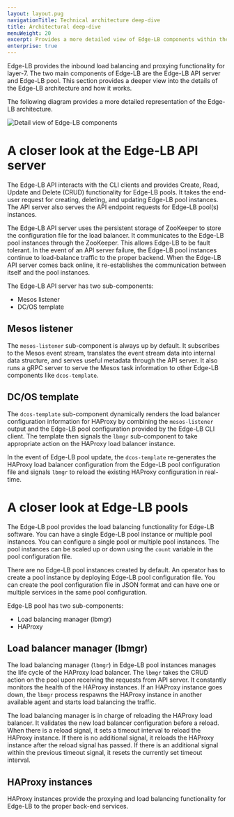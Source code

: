 ```yaml
---
layout: layout.pug
navigationTitle: Technical architecture deep-dive
title: Architectural deep-dive
menuWeight: 20
excerpt: Provides a more detailed view of Edge-LB components within the network topology for a cluster
enterprise: true
---
```


Edge-LB provides the inbound load balancing and proxying functionality for layer-7. The two main components of Edge-LB are the Edge-LB API server and Edge-LB pool. This section provides a deeper view into the details of the Edge-LB architecture and how it works. 

The following diagram provides a more detailed representation of the Edge-LB architecture.

<p>
<img src="/services/edge-lb/img/Edge-LB-4.png" alt="Detail view of Edge-LB components">
</p>

# A closer look at the Edge-LB API server
The Edge-LB API interacts with the CLI clients and provides Create, Read, Update and Delete (CRUD) functionality for Edge-LB pools. It takes the end-user request for creating, deleting, and updating Edge-LB pool instances. The API server also serves the API endpoint requests for Edge-LB pool(s) instances.

<!--## ZooKeeper communication-->
The Edge-LB API server uses the persistent storage of ZooKeeper to store the configuration file for the load balancer. It communicates to the Edge-LB pool instances through the ZooKeeper. This allows Edge-LB to be fault tolerant. In the event of an API server failure, the Edge-LB pool instances continue to load-balance traffic to the proper backend. When the Edge-LB API server comes back online, it re-establishes the communication between itself and the pool instances.

The Edge-LB API server has two sub-components:
- Mesos listener
- DC/OS template

## Mesos listener
The `mesos-listener` sub-component is always up by default. It subscribes to the Mesos event stream, translates the event stream data into internal data structure, and serves useful metadata through the API server. It also runs a gRPC server to serve the Mesos task information to other Edge-LB components like `dcos-template`.

## DC/OS template
The `dcos-template` sub-component dynamically renders the load balancer configuration information for HAProxy by combining the `mesos-listener` output and the Edge-LB pool configuration provided by the Edge-LB CLI client. The template then signals the `lbmgr` sub-component to take appropriate action on the HAProxy load balancer instance.

In the event of Edge-LB pool update, the `dcos-template` re-generates the HAProxy load balancer configuration from the Edge-LB pool configuration file and signals `lbmgr` to reload the existing HAProxy configuration in real-time.

# A closer look at Edge-LB pools
The Edge-LB pool provides the load balancing functionality for Edge-LB software. You can have a single Edge-LB pool instance or multiple pool instances. You can configure a single pool or multiple pool instances. The pool instances can be scaled up or down using the `count` variable in the pool configuration file.

There are no Edge-LB pool instances created by default. An operator has to create a pool instance by deploying Edge-LB pool configuration file. You can create the pool configuration file in JSON format and can have one or multiple services in the same pool configuration.

Edge-LB pool has two sub-components:
- Load balancing manager (lbmgr)
- HAProxy

## Load balancer manager (lbmgr)

The load balancing manager (`lbmgr`) in Edge-LB pool instances manages the life cycle of the HAProxy load balancer. The `lbmgr` takes the CRUD action on the pool upon receiving the requests from API server. It constantly monitors the health of the HAProxy instances. If an HAProxy instance goes down, the `lbmgr` process respawns the HAProxy instance in another available agent and starts load balancing the traffic.

The load balancing manager is in charge of reloading the HAProxy load balancer. It validates the new load balancer configuration before a reload. When there is a reload signal, it sets a timeout interval to reload the HAProxy instance. If there is no additional signal, it reloads the HAProxy instance after the reload signal has passed. If there is an additional signal within the previous timeout signal, it resets the currently set timeout interval.

## HAProxy instances 
HAProxy instances provide the proxying and load balancing functionality for Edge-LB to the proper back-end services.